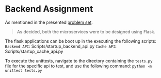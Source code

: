 # Backend Assignment

As mentioned in the presented [problem set](https://raw.githubusercontent.com/trishantpahwa/webknot_backend_assignment/main/GDNA-Backend-Assignment_v2.pdf).

> As decided, both the microservices were to be designed using Flask.

The flask applications can be boot up in the executing the following scripts:
`Backend API`: Scripts/startup_backend_api.py
`Cache API`: Scripts/startup_cache_api.py


To execute the unittests, navigate to the directory containing the `tests.py` file for the specific api to test, and use the following command:
`python -m unittest tests.py`
